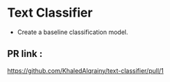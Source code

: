 # Text Classifier

* Create a baseline classification model.

## PR link :

https://github.com/KhaledAlqrainy/text-classifier/pull/1
